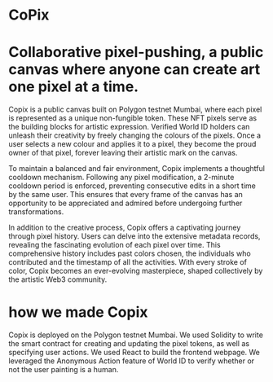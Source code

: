 # CoPix
# Collaborative pixel-pushing, a public canvas where anyone can create art one pixel at a time.

Copix is a public canvas built on Polygon testnet Mumbai, where each pixel is represented as a unique non-fungible token. These NFT pixels serve as the building blocks for artistic expression. Verified World ID holders can unleash their creativity by freely changing the colours of the pixels. Once a user selects a new colour and applies it to a pixel, they become the proud owner of that pixel, forever leaving their artistic mark on the canvas.

To maintain a balanced and fair environment, Copix implements a thoughtful cooldown mechanism. Following any pixel modification, a 2-minute cooldown period is enforced, preventing consecutive edits in a short time by the same user. This ensures that every frame of the canvas has an opportunity to be appreciated and admired before undergoing further transformations.

In addition to the creative process, Copix offers a captivating journey through pixel history. Users can delve into the extensive metadata records, revealing the fascinating evolution of each pixel over time. This comprehensive history includes past colors chosen, the individuals who contributed and the timestamp of all the activities. With every stroke of color, Copix becomes an ever-evolving masterpiece, shaped collectively by the artistic Web3 community.

# how we made Copix
Copix is deployed on the Polygon testnet Mumbai. 
We used Solidity to write the smart contract for creating and updating the pixel tokens, as well as specifying user actions. We used React to build the frontend webpage. 
We leveraged the Anonymous Action feature of World ID to verify whether or not the user painting is a human. 